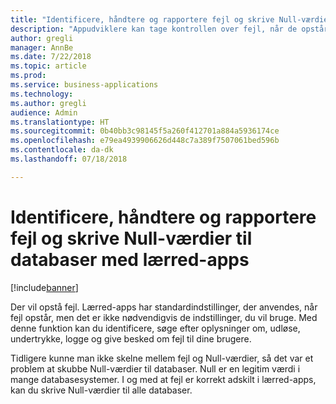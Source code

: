 ```yaml
---
title: "Identificere, håndtere og rapportere fejl og skrive Null-værdier til databaser med lærred-apps"
description: "Appudviklere kan tage kontrollen over fejl, når de opstår, og som en sidegevinst skrive Null-værdier."
author: gregli
manager: AnnBe
ms.date: 7/22/2018
ms.topic: article
ms.prod: 
ms.service: business-applications
ms.technology: 
ms.author: gregli
audience: Admin
ms.translationtype: HT
ms.sourcegitcommit: 0b40bb3c98145f5a260f412701a884a5936174ce
ms.openlocfilehash: e79ea4939906626d448c7a389f7507061bed596b
ms.contentlocale: da-dk
ms.lasthandoff: 07/18/2018

---
```

# <a name="catch-handle-and-report-errors-and-write-null-values-to-databases-with-canvas-apps"></a>Identificere, håndtere og rapportere fejl og skrive Null-værdier til databaser med lærred-apps


[!include[banner](../../includes/banner.md)]

Der vil opstå fejl.  Lærred-apps har standardindstillinger, der anvendes, når fejl opstår, men det er ikke nødvendigvis de indstillinger, du vil bruge.  Med denne funktion kan du identificere, søge efter oplysninger om, udløse, undertrykke, logge og give besked om fejl til dine brugere.

Tidligere kunne man ikke skelne mellem fejl og Null-værdier, så det var et problem at skubbe Null-værdier til databaser.  Null er en legitim værdi i mange databasesystemer.  I og med at fejl er korrekt adskilt i lærred-apps, kan du skrive Null-værdier til alle databaser.

